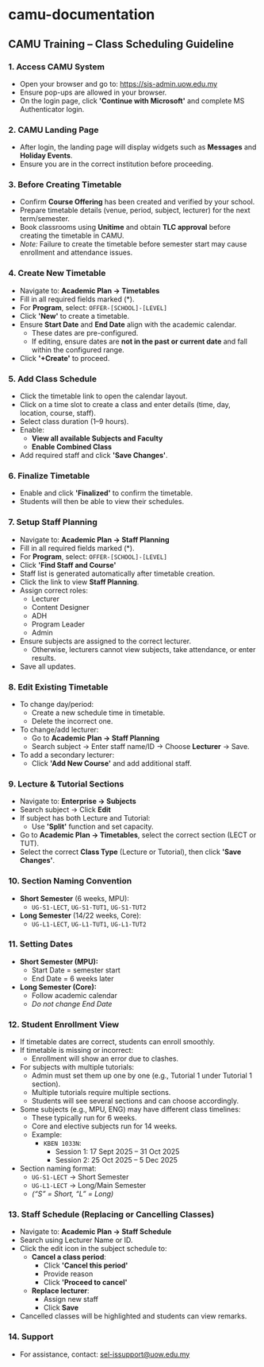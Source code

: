 # camu-documentation

## CAMU Training – Class Scheduling Guideline

### 1. Access CAMU System
- Open your browser and go to: https://sis-admin.uow.edu.my
- Ensure pop-ups are allowed in your browser.
- On the login page, click **'Continue with Microsoft'** and complete MS Authenticator login.

### 2. CAMU Landing Page
- After login, the landing page will display widgets such as **Messages** and **Holiday Events**.
- Ensure you are in the correct institution before proceeding.

### 3. Before Creating Timetable
- Confirm **Course Offering** has been created and verified by your school.
- Prepare timetable details (venue, period, subject, lecturer) for the next term/semester.
- Book classrooms using **Unitime** and obtain **TLC approval** before creating the timetable in CAMU.
- *Note:* Failure to create the timetable before semester start may cause enrollment and attendance issues.

### 4. Create New Timetable
- Navigate to: **Academic Plan → Timetables**
- Fill in all required fields marked (*).
- For **Program**, select: `OFFER-[SCHOOL]-[LEVEL]`
- Click **'New'** to create a timetable.
- Ensure **Start Date** and **End Date** align with the academic calendar.
  - These dates are pre-configured.
  - If editing, ensure dates are **not in the past or current date** and fall within the configured range.
- Click **'+Create'** to proceed.

### 5. Add Class Schedule
- Click the timetable link to open the calendar layout.
- Click on a time slot to create a class and enter details (time, day, location, course, staff).
- Select class duration (1–9 hours).
- Enable:
  - **View all available Subjects and Faculty**
  - **Enable Combined Class**
- Add required staff and click **'Save Changes'**.

### 6. Finalize Timetable
- Enable and click **'Finalized'** to confirm the timetable.
- Students will then be able to view their schedules.

### 7. Setup Staff Planning
- Navigate to: **Academic Plan → Staff Planning**
- Fill in all required fields marked (*).
- For **Program**, select: `OFFER-[SCHOOL]-[LEVEL]`
- Click **'Find Staff and Course'**
- Staff list is generated automatically after timetable creation.
- Click the link to view **Staff Planning**.
- Assign correct roles:
  - Lecturer
  - Content Designer
  - ADH
  - Program Leader
  - Admin
- Ensure subjects are assigned to the correct lecturer.
  - Otherwise, lecturers cannot view subjects, take attendance, or enter results.
- Save all updates.

### 8. Edit Existing Timetable
- To change day/period:
  - Create a new schedule time in timetable.
  - Delete the incorrect one.
- To change/add lecturer:
  - Go to **Academic Plan → Staff Planning**
  - Search subject → Enter staff name/ID → Choose **Lecturer** → Save.
- To add a secondary lecturer:
  - Click **'Add New Course'** and add additional staff.

### 9. Lecture & Tutorial Sections
- Navigate to: **Enterprise → Subjects**
- Search subject → Click **Edit**
- If subject has both Lecture and Tutorial:
  - Use **'Split'** function and set capacity.
- Go to **Academic Plan → Timetables**, select the correct section (LECT or TUT).
- Select the correct **Class Type** (Lecture or Tutorial), then click **'Save Changes'**.

### 10. Section Naming Convention
- **Short Semester** (6 weeks, MPU):
  - `UG-S1-LECT`, `UG-S1-TUT1`, `UG-S1-TUT2`
- **Long Semester** (14/22 weeks, Core):
  - `UG-L1-LECT`, `UG-L1-TUT1`, `UG-L1-TUT2`

### 11. Setting Dates
- **Short Semester (MPU):**
  - Start Date = semester start
  - End Date = 6 weeks later
- **Long Semester (Core):**
  - Follow academic calendar
  - *Do not change End Date*

### 12. Student Enrollment View
- If timetable dates are correct, students can enroll smoothly.
- If timetable is missing or incorrect:
  - Enrollment will show an error due to clashes.
- For subjects with multiple tutorials:
  - Admin must set them up one by one (e.g., Tutorial 1 under Tutorial 1 section).
  - Multiple tutorials require multiple sections.
  - Students will see several sections and can choose accordingly.
- Some subjects (e.g., MPU, ENG) may have different class timelines:
  - These typically run for 6 weeks.
  - Core and elective subjects run for 14 weeks.
  - Example:
    - `KBEN 1033N`: 
      - Session 1: 17 Sept 2025 – 31 Oct 2025
      - Session 2: 25 Oct 2025 – 5 Dec 2025
- Section naming format:
  - `UG-S1-LECT` → Short Semester
  - `UG-L1-LECT` → Long/Main Semester
  - *(“S” = Short, “L” = Long)*

### 13. Staff Schedule (Replacing or Cancelling Classes)
- Navigate to: **Academic Plan → Staff Schedule**
- Search using Lecturer Name or ID.
- Click the edit icon in the subject schedule to:
  - **Cancel a class period**:
    - Click **'Cancel this period'**
    - Provide reason
    - Click **'Proceed to cancel'**
  - **Replace lecturer**:
    - Assign new staff
    - Click **Save**
- Cancelled classes will be highlighted and students can view remarks.

### 14. Support
- For assistance, contact: sel-issupport@uow.edu.my